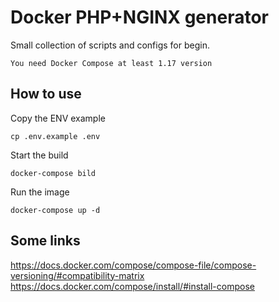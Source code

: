 # Docker PHP+NGINX generator

Small collection of scripts and configs for begin.

    You need Docker Compose at least 1.17 version

## How to use

Copy the ENV example

    cp .env.example .env

Start the build

    docker-compose bild

Run the image

    docker-compose up -d

## Some links

https://docs.docker.com/compose/compose-file/compose-versioning/#compatibility-matrix
https://docs.docker.com/compose/install/#install-compose

